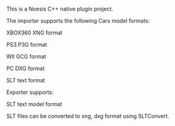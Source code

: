 This is a Noesis C++ native plugin project.

The importer supports the following Cars model formats:

  XBOX360 XNG format

  PS3 P3G format

  WII GCG format

  PC DXG format

  SLT text format

Exporter supports:

  SLT text model format

SLT files can be converted to xng, dxg format using SLTConvert.
